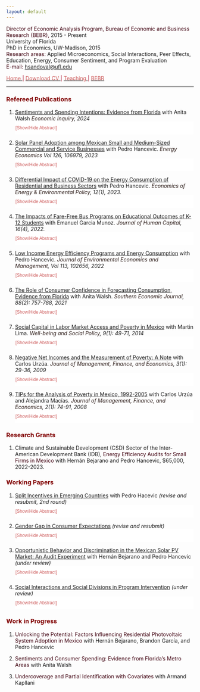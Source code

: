 ```yaml
---
layout: default
---
```


<span style="color: #3F000F"> Director of Economic Analysis Program, Bureau of Economic and Business Research (BEBR), </span>  2015 - Present  
University of Florida  
PhD in Economics, UW-Madison, 2015  
<span style="color: #3F000F"> Research areas: </span> Applied Microeconomics, Social Interactions, Peer Effects, Education, Energy, Consumer Sentiment, and Program Evaluation  
<span style="color: #3F000F"> E-mail: </span> [hsandoval@ufl.edu](mailto:hsandoval@ufl.edu) 

[<span style="color: IndianRed"> Home </span>](index.html) <span style="color: #A70D2A"> &#124; </span> <a href="https://hhsandoval.github.io/CVHHSG.pdf" target="_blank"> <span style="color: IndianRed"> Download CV </span> </a> <span style="color: #A70D2A"> &#124; </span> [<span style="color: IndianRed"> Teaching </span>](teaching.html) <span style="color: #A70D2A"> &#124; </span> [<span style="color: IndianRed"> BEBR </span>](bebr.html)

* * *

### <span style="color: maroon"> Refereed Publications </span>

<style>
.block {
  display: block;
  width: 100%;
  border: none;
  background-color: white;
  color: IndianRed;
  padding: 10px 1px;
  font-size: 12px;
  cursor: pointer;
  text-align: left;
}
.block:hover {
  background-color: #ddd;
  color: IndianRed;
}
</style>

<script>
function myFunction(myDIV) {
  var x = document.getElementById(myDIV);
  if (x.style.display === "none") {
    x.style.display = "block";
  } else {
    x.style.display = "none";
  }
}
</script>


1. [Sentiments and Spending Intentions: Evidence from Florida]([https://onlinelibrary.wiley.com/journal/14657295](https://doi.org/10.1111/ecin.13215)) 
  with Anita Walsh *<span style="color: #2B1B17"> Economic Inquiry</span>, 2024* <button class="block" onclick="myFunction('paper9');"> [Show/Hide Abstract] </button>   
   <div id="paper9" style="display:none;"> <p style="font-size:90%;"> <b>Abstract:</b> Consumer sentiment is considered an important leading indicator of changes in household spending. However, the overall empirical evidence of the causal relationship between sentiment and consumption is mixed and scarce. We address these gaps by employing data from the monthly Florida Consumer Attitude Survey, which captures party affiliation, consumer sentiment, and spending intentions at the individual level since 1991. We employ political partisanship around elections in which the governing party changed as an instrument for sentiment. Our results show that party affiliation is a strong instrument that has a positive and statistically significant effect on sentiment. Moreover, we find a statistically significant causal relationship between sentiment and spending intentions. This effect is sizable and robust across the presidential elections in our sample as well as to a variety of robustness checks. Finally, we provide evidence that spending intentions relate to actual spending, and show that spending increased more among counties with a larger share of Republican voters following the 2016 presidential election.</p> </div>


2. [Solar Panel Adoption among Mexican Small and Medium-Sized Commercial and Service Businesses](https://doi.org/10.1016/j.eneco.2023.106979) 
  with Pedro Hancevic. *<span style="color: #2B1B17"> Energy Economics </span> Vol 126, 106979, 2023* <button class="block" onclick="myFunction('paper8');"> [Show/Hide Abstract] </button>   
   <div id="paper8" style="display:none;"> <p style="font-size:90%;"> <b>Abstract:</b> We analyze the determinants of adoption of distributed solar photovoltaic systems, focusing on small and medium-sized commercial and service firms. We use monthly billing data that are perfectly matched with data from a novel survey that gathers information on electricity consumption, stock of electric equipment, and a rich set of firm characteristics in the Metropolitan Area of Aguascalientes, Mexico. Using an econometric model, we find evidence that a set of explanatory variables such as business characteristics, the economic sector, ownership status, stock and usage of equipment and appliances, presence of other solar technologies, and views about the use of renewable energy are important determinants of the probability of adoption of solar panel systems. Furthermore, using machine learning methods to identify the best predictors of solar adoption, we indirectly validate the theory-driven empirical model by assessing a large set of explanatory variables and selecting a subset of these variables. In addition, we investigate relevant cases where a priori solar panel adoption seems to be cost-effective but structural adoption barriers and adoption gaps might coexist for certain groups of electricity users. We also calculate the social cost savings and the avoided CO<sub>2</sub> emissions. Finally, based on our results, we provide several policy implications and recommendations.</p> </div>

3. [Differential Impact of COVID-19 on the Energy Consumption of Residential and Business Sectors](http://www.iaee.org/eeep/article/451) 
  with Pedro Hancevic. *<span style="color: #2B1B17"> Economics of Energy & Environmental Policy</span>, 12(1), 2023.* <button class="block" onclick="myFunction('paper1');"> [Show/Hide Abstract] </button>
   <div id="paper1" style="display:none;"> <p style="font-size:90%;"> <b>Abstract:</b> As a consequence of the COVID-19 pandemic, some patterns of energy consumption changed in the residential and non-residential sectors. This paper uses data from a local utility company in Florida to quantify the heterogeneous impacts of the pandemic on electricity and natural gas consumption across households from different income levels and across essential and non-essential businesses. We found significant increases in the average residential electricity consumption during the lockdown and subsequent reopening phases, which translate into higher cost for households. We found that natural gas consumption dropped abruptly in the business sector and also important differences between the electricity consumption of essential and non-essential businesses, with the former consuming more and the latter less electricity.</p> </div>

4. [The Impacts of Fare-Free Bus Programs on Educational Outcomes of K-12 Students](https://www.journals.uchicago.edu/doi/10.1086/721376) 
  with Emanuel Garcia Munoz. *<span style="color: #2B1B17"> Journal of Human Capital</span>, 16(4), 2022.* <button class="block" onclick="myFunction('paper2');"> [Show/Hide Abstract] </button>   
   <div id="paper2" style="display:none;"> <p style="font-size:90%;"> <b>Abstract:</b> With the increasing difficulty in providing student transportation, school districts have increased their collaboration with public transit providers to offer access to public transportation through free or reduced-fare programs. One such program was implemented in Florida, allowing any K-12 student in Leon County to ride the bus for free at any time to any destination. This paper applies the synthetic control method to estimate the impact of this program on school attendance and chronic absenteeism. Surprisingly, our results show negative impacts on both attendance and absenteeism outcomes, highlighting the potential unintended consequences of programs with no restriction on student ridership.</p> </div>

5. [Low Income Energy Efficiency Programs and Energy Consumption](https://doi.org/10.1016/j.jeem.2022.102656) 
  with Pedro Hancevic. *<span style="color: #2B1B17"> Journal of Environmental Economics and Management</span>, Vol 113, 102656, 2022* <button class="block" onclick="myFunction('paper3');"> [Show/Hide Abstract] </button>   
   <div id="paper3" style="display:none;"> <p style="font-size:90%;"> <b>Abstract:</b> Low-income energy efficiency programs have become a major component of cities' energy policy, with 49 out of 51 largest metropolitan areas in the U.S. offering one. This paper uses data from Gainesville Regional Utility to quantify the impacts of the housing investment done by its Low-income Energy Efficiency Program Plus (LEEP Plus) on energy consumption. Our results show that LEEP Plus does not affect natural gas consumption but reduces electricity consumption by approximately 7%, with greater savings occurring in the summer and winter. The effect on electricity consumption is significant to a variety of robustness checks and remains for at least 24 months after the completion of energy efficiency upgrades. We also measure some relevant heterogeneous effects, one of which is the breakdown of the air-conditioning-related investments, the main energy efficiency improvement under the LEEP Plus program. Finally, we evaluate the energy savings in monetary terms considering the private cost changes and the social cost changes. In both cases, the associated energy savings are not enough to offset the investment costs.</p> </div>
  
6. [The Role of Consumer Confidence in Forecasting Consumption, Evidence from Florida](https://doi.org/10.1002/soej.12528) 
  with Anita Walsh. *<span style="color: #2B1B17"> Southern Economic Journal</span>, 88(2): 757-788, 2021* <button class="block" onclick="myFunction('paper4');"> [Show/Hide Abstract] </button>   
   <div id="paper4" style="display:none;"> <p style="font-size:90%;"> <b>Abstract:</b> Consumers’ attitudes about the direction of the economy influence their decisions about discretionary purchases, saving, and investment. This paper uses data from Florida’s consumer sentiment index to study the role and accuracy of consumer confidence in forecasting consumption, as well as the mechanism behind such a relationship. Spending on durable goods tends to be more discretionary in nature and it is frequently done using credit, thus potentially more sensitive to changes in consumer attitudes. Our results indicate that the in-sample predictive power of the index and its questions is limited to predicting spending on durable goods, particularly, on autos. Furthermore, consumer confidence does not improve the out-of-sample forecast beyond the forecast from a baseline model, which considers economic fundamentals. Finally, the evidence shows that the relationship between shocks in consumer confidence and economic activity arises because confidence measures contain information about the state of the economy, thus rejecting animal spirits.</p> </div>

7. [Social Capital in Labor Market Access and Poverty in Mexico](http://biblioteca.ciess.org/adiss/r458/social_capital_in_labor_market_access_and_poverty_in_mexico) 
  with Martin Lima. *<span style="color: #2B1B17"> Well-being and Social Policy</span>, 9(1): 49-71, 2014* <button class="block" onclick="myFunction('paper5');"> [Show/Hide Abstract] </button>   
   <div id="paper5" style="display:none;"> <p style="font-size:90%;"> <b>Abstract:</b> Social capital, defined as the set of social networks that a person has in order to obtain benefits, is used by the population as a mechanism for providing resources, to cushion shocks in consumption and to obtain information on available employment opportunities. This study employs a logistic model to characterize the manner in which people access the labor market in Mexico through the use of their social networks (bonding social capital). It also takes poverty levels into account. A cycle in the use of social networks was observed in which job searches are initially conducted with the help of family, then friends and co-workers, and, lastly, neighbors. This cycle is robust in the case of the poor, who rely primarily on friends and co-workers to enter the labor market.</p> </div>

8. [Negative Net Incomes and the Measurement of Poverty: A Note](https://ideas.repec.org/a/ega/rafega/200903.html) 
  with Carlos Urzúa. *<span style="color: #2B1B17"> Journal of Management, Finance, and Economics</span>, 3(1): 29-36, 2009* <button class="block" onclick="myFunction('paper6');"> [Show/Hide Abstract] </button>   
   <div id="paper6" style="display:none;"> <p style="font-size:90%;"> <b>Abstract:</b> This note warns about the careless computation of poverty indexes when the welfare of each household is measured by its net income, since this can be negative. As is illustrated in the case of Mexico, even if only a handful of households report negative incomes, the resulting poverty aggregates, when they go beyond a mere headcount measure, can behave rather badly. The note ends with suggestions on how to deal with the problem.</p> </div>

9. [TIPs for the Analysis of Poverty in Mexico, 1992-2005](https://ideas.repec.org/a/ega/rafega/200806.html) 
  with Carlos Urzúa and Alejandra Macías. *<span style="color: #2B1B17"> Journal of Management, Finance, and Economics</span>, 2(1): 74-91, 2008* <button class="block" onclick="myFunction('paper7');"> [Show/Hide Abstract] </button>   
   <div id="paper7" style="display:none;"> <p style="font-size:90%;"> <b>Abstract:</b> This paper proposes some changes to the official methodology that is currently in use to measure the state of poverty in Mexico. Among other suggestions, it is recommended the use of bootstrapping to estimate confidence intervals for the poverty statistics, as well as the use of dominance analysis when making intertemporal comparisons. In particular, since poverty lines change over time, the paper proposes the use of TIP curves for that end. Using the eight surveys that were made during the period 1992-2005, the paper presents a large number of absolute poverty statistics and TIP curves, as well as comparisons among them.</p> </div>


### <span style="color: maroon"> Research Grants </span>


1. Climate and Sustainable Development (CSD) Sector of the Inter-American Development Bank (IDB), <span style="color: #3F000F"> Energy Efficiency Audits for Small Firms in Mexico </span> with Hernán Bejarano and Pedro Hancevic, $65,000, 2022-2023.


### <span style="color: maroon"> Working Papers </span>

1. [Split Incentives in Emerging Countries](https://rednie.eco.unc.edu.ar/files/DT/242.pdf) 
  with Pedro Hacevic *(revise and resubmit, 2nd round)* <button class="block" onclick="myFunction('wpaper2');"> [Show/Hide Abstract] </button>   
   <div id="wpaper2" style="display:none;"> <p style="font-size:90%;"> <b>Abstract:</b> In this paper we provide empirical evidence of the energy-efficiency gap between homeowners and renters and quantify the magnitude of the split incentives problem in an emerging economy by studying Mexican households. Using micro-level data from the first National Survey on Energy Consumption in Private Homes (ENCEVI-2018) and a regression framework, we show that underinvestment problems occur in multiple categories of residential energy efficiency. Concretely, our results show that renters have significantly less insulation and energy-efficient equipment, that they tend to use some of their equipment more frequently, and that they pay higher utility bills than homeowners. In addition, renters are less aware of government programs that can reduce their energy expenditure and are also less likely to take advantage of them. Finally, a substantial reduction in carbon emissions could be achieved if renters were equally energy efficient as homeowners.</p> </div>

2. [Gender Gap in Consumer Expectations](https://hhsandoval.github.io/) 
  *(revise and resubmit)* <button class="block" onclick="myFunction('wpaper3');"> [Show/Hide Abstract] </button>  
   <div id="wpaper3" style="display:none;"> <p style="font-size:90%;"> <b>Abstract:</b>  This paper is the first to provide empirical evidence of persistent gender gaps in consumer expectations regarding personal finances and the performance of the U.S. economy. Using individual-level data from two independent yet comparable consumer attitudes surveys --one nationally representative of the U.S. and the other statewide representative of Florida-- this paper shows that women are significantly less likely than men to hold optimistic expectations about their personal financial situation and about U.S. business conditions over the next year and over the next five years. These gender expectation gaps, ranging from 5 to 8.5 percentage points, are highly significant even after controlling for respondent's socio-demographic characteristics, as well as survey-month and geographic location (including zip code) fixed effects. They are prevalent in both surveys and present since records are available more than four decades ago. Despite persisting over time, these gender differences tend to narrow during periods of economic hardship.</p> </div>

3. [Opportunistic Behavior and Discrimination in the Mexican Solar PV Market: An Audit Experiment](https://scioteca.caf.com/handle/123456789/2186) 
  with Hernán Bejarano and Pedro Hancevic *(under review)* <button class="block" onclick="myFunction('wpaper4');"> [Show/Hide Abstract] </button>  
   <div id="wpaper4" style="display:none;"> <p style="font-size:90%;"> <b>Abstract:</b> We conducted an audit experiment in which fictional households requested quotes for the purchase, installation, and interconnection of solar photovoltaic systems in four cities across Mexico. This allowed us to identify whether there was opportunistic behavior among local sellers and to quantify the extent of discrimination based on characteristics of residential users, such as gender, socioeconomic status, product knowledge, and access to external financing sources. The main findings indicate that women and customers with higher socioeconomic status not only face price discrimination but are also offered oversized systems. There is no evidence of such practices towards customers with prior product information or those who have secured external financing for the purchase.</p> </div>


4. [Social Interactions and Social Divisions in Program Intervention](https://hhsandoval.github.io/SI2022.pdf) 
  *(under review)* <button class="block" onclick="myFunction('wpaper5');"> [Show/Hide Abstract] </button>  
   <div id="wpaper5" style="display:none;"> <p style="font-size:90%;"> <b>Abstract:</b> Using micro-level data from the conditional cash transfer program Progresa in Mexico, this paper estimates a behavioral model of school attendance and social interactions to study how social divisions due to program targeting can affect the complementarities arising from social interactions as well as their subsequent effects on program outcomes. The qualitative evaluation of the program indicated that social divisions manifested between beneficiaries and non-beneficiaries as a result of the program’s targeting. However, the empirical evidence suggests that the distinction introduced by the program between beneficiaries and non-beneficiaries did not alter the endogenous-effects network and therefore the complementarities. The evidence is consistent with a positive spillover program effect on school attendance and an endogenous effect accounting for 25 percent of the overall treatment effect.</p> </div>


### <span style="color: maroon"> Work in Progress </span>

1. <span style="color: #3F000F"> Unlocking the Potential: Factors Influencing Residential Photovoltaic System Adoption in Mexico </span>
   with Hernán Bejarano, Brandon García, and Pedro Hancevic

2. <span style="color: #3F000F"> Sentiments and Consumer Spending: Evidence from Florida’s Metro Areas </span>
   with Anita Walsh

3. <span style="color: #3F000F"> Undercoverage and Partial Identification with Covariates </span>
   with Armand Kapllani   


